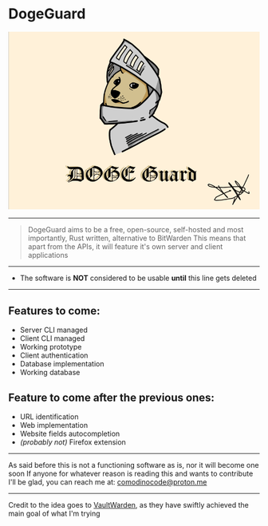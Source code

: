 # DogeGuard

![](resources/DogeGuard.png)

---

> DogeGuard aims to be a free, open-source, self-hosted and most importantly, Rust written, alternative to BitWarden
> This means that apart from the APIs, it will feature it's own server and client applications

---


- The software is **NOT** considered to be usable **until** this line gets deleted


---

## Features to come:
- Server CLI managed
- Client CLI managed
- Working prototype
- Client authentication
- Database implementation
- Working database 

## Feature to come after the previous ones:
- URL identification
- Web implementation
- Website fields autocompletion
- *(probably not)* Firefox extension

---

As said before this is not a functioning software as is, nor it will become one soon
If anyone for whatever reason is reading this and wants to contribute I'll be glad, you can reach me at: comodinocode@proton.me

---

Credit to the idea goes to [VaultWarden](https://github.com/dani-garcia/vaultwarden), as they have swiftly achieved the main goal of what I'm trying
